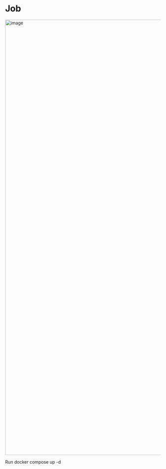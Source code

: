 # Job
<img width="1411" alt="image" src="https://github.com/ZongruiL/Job/assets/103609494/f5ab3a52-224e-4a5f-928a-3033326249f0">

Run docker compose up -d
